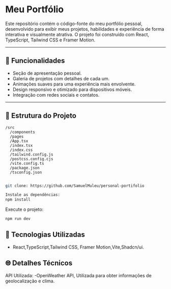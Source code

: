 # Meu Portfólio

Este repositório contém o código-fonte do meu portfólio pessoal, desenvolvido para exibir meus projetos, habilidades e experiência de forma interativa e visualmente atrativa. O projeto foi construído com React, TypeScript, Tailwind CSS e Framer Motion.

---

## 🌟 **Funcionalidades**

- Seção de apresentação pessoal.
- Galeria de projetos com detalhes de cada um.
- Animações suaves para uma experiência mais envolvente.
- Design responsivo e otimizado para dispositivos móveis.
- Integração com redes sociais e contatos.

---

## 📁 **Estrutura do Projeto**

```plaintext
/src
  /components
  /pages
  /App.tsx
  /index.tsx
  /index.css
  /tailwind.config.js
  /postcss.config.cjs
  /vite.config.ts
  /package.json
  /tsconfig.json
```
```bash

git clone: https://github.com/SamuelMuleu/personal-portifolio
```
```bash
Instale as dependências:
npm install
```

Execute o projeto:

```bash
npm run dev
```


## 🔧 Tecnologias Utilizadas
- React,TypeScript,Tailwind CSS, Framer Motion,Vite,Shadcn/ui.

## 🌐 Detalhes Técnicos
API Utilizada:
-OpenWeather API, Utilizada para obter informações de geolocalização e clima.

